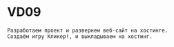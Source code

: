 # VD09
    Разработаем проект и развернем веб-сайт на хостинге.
    Создаём игру Кликер!, и выкладываем на хостинг.
 
